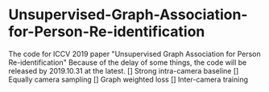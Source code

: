 # Unsupervised-Graph-Association-for-Person-Re-identification
The code for ICCV 2019 paper "Unsupervised Graph Association for Person Re-identification"
Because of the delay of some things, the code will be released by 2019.10.31 at the latest.
[] Strong intra-camera baseline
[] Equally camera sampling
[] Graph weighted loss
[] Inter-camera training
